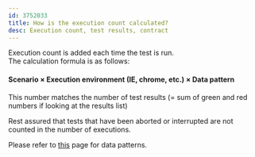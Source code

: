 ```yaml
---
id: 3752033
title: How is the execution count calculated?
desc: Execution count, test results, contract
---
```


Execution count is added each time the test is run. <br>The calculation formula is as follows:

#### Scenario × Execution environment (IE, chrome, etc.) × Data pattern <br>

This number matches the number of test results (= sum of green and red numbers if looking at the results list)

Rest assured that tests that have been aborted or interrupted are not counted in the number of executions.

Please refer to [this](https://intercom.help/autify/ja/articles/3731857-%E4%B8%80%E3%81%A4%E3%81%AE%E3%82%B7%E3%83%8A%E3%83%AA%E3%82%AA%E3%81%A7%E6%A7%98%E3%80%85%E3%81%AA%E6%96%87%E5%AD%97%E5%88%97%E3%81%AE%E3%83%91%E3%82%BF%E3%83%BC%E3%83%B3%E3%81%AE%E3%83%86%E3%82%B9%E3%83%88%E3%82%92%E8%A1%8C%E3%81%84%E3%81%9F%E3%81%84%E3%81%A7%E3%81%99) page for data patterns.
